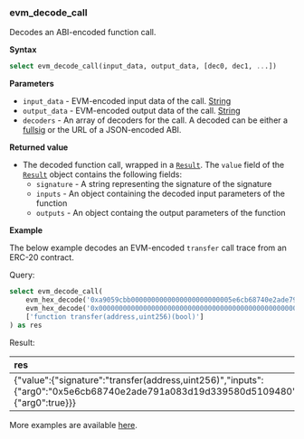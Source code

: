 ### evm_decode_call

Decodes an ABI-encoded function call.

**Syntax**

```sql
select evm_decode_call(input_data, output_data, [dec0, dec1, ...])
```

**Parameters**

- `input_data` - EVM-encoded input data of the call. [String](https://clickhouse.com/docs/en/sql-reference/data-types/string)
- `output_data` - EVM-encoded output data of the call. [String](https://clickhouse.com/docs/en/sql-reference/data-types/string)
- `decoders` - An array of decoders for the call. A decoded can be either a [fullsig](../evm_fullsig.md) or the URL of a JSON-encoded ABI.

**Returned value**

- The decoded function call, wrapped in a [`Result`](../error_handling.md).
  The `value` field of the [`Result`](../error_handling.md) object contains the following fields:
    - `signature` - A string representing the signature of the signature
    - `inputs` - An object containing the decoded input parameters of the function
    - `outputs` - An object containg the output parameters of the function

**Example**

The below example decodes an EVM-encoded `transfer` call trace from an ERC-20 contract.

Query:

```sql
select evm_decode_call(
	evm_hex_decode('0xa9059cbb0000000000000000000000005e6cb68740e2ade791a083d19d339580d510948000000000000000000000000000000000000000000000000000000000065d7c70'),
	evm_hex_decode('0x0000000000000000000000000000000000000000000000000000000000000001'),
	['function transfer(address,uint256)(bool)']
) as res
```

Result:

| res |
|:-|
| {"value":{"signature":"transfer(address,uint256)","inputs":{"arg0":"0x5e6cb68740e2ade791a083d19d339580d5109480","arg1":"106790000"},"outputs":{"arg0":true}}} |

More examples are available [here](../../examples/queries/evm_decode).